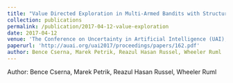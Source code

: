 ```yaml
---
title: "Value Directed Exploration in Multi-Armed Bandits with Structured Priors"
collection: publications
permalink: /publication/2017-04-12-value-exploration
date: 2017-04-12
venue: 'The Conference on Uncertainty in Artificial Intelligence (UAI), 2017, Sydney Australia'
paperurl: 'http://auai.org/uai2017/proceedings/papers/162.pdf'
author: Bence Cserna, Marek Petrik, Reazul Hasan Russel, Wheeler Ruml
---
```


Author: Bence Cserna, Marek Petrik, Reazul Hasan Russel, Wheeler Ruml
